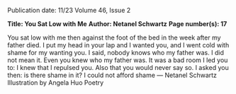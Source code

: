 Publication date: 11/23
Volume 46, Issue 2

**Title: You Sat Low with Me**
**Author: Netanel Schwartz**
**Page number(s): 17**

You sat low with me then
against the foot of the bed
in the week after my father died.
I put my head in your lap
and I wanted you,
and I went cold with shame
for my wanting you.
I said, nobody knows who my father was.
I did not mean it.
Even you knew who my father was.
It was a bad room I led you to:
I knew that I repulsed you.
Also that you would never say so.
I asked you then:
is there shame in it?
I could not afford shame
— Netanel Schwartz
Illustration by Angela Huo
Poetry